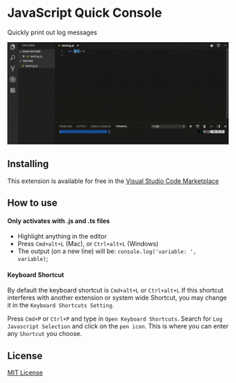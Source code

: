 # JavaScript Quick Console

Quickly print out log messages

![](images/demo.gif)

## Installing

This extension is available for free in the [Visual Studio Code Marketplace](https://marketplace.visualstudio.com/items?itemName=AhadCove.js-quick-console)

## How to use

#### Only activates with .js and .ts files

* Highlight anything in the editor
* Press `Cmd+alt+L` (Mac), or `Ctrl+alt+L` (Windows)
* The output (on a new line) will be: `console.log('variable: ', variable)`;

#### Keyboard Shortcut
By default the keyboard shortcut is `Cmd+alt+L` or `Ctrl+alt+L`
If this shortcut interferes with another extension or system wide Shortcut, you may change it in the `Keyboard Shortcuts Setting`.

Press `Cmd+P` or `Ctrl+P` and type in `Open Keyboard Shortcuts`.
Search for `Log Javascript Selection` and click on the `pen icon`.
This is where you can enter any `Shortcut` you choose.

## License
[MIT License](LICENSE)

